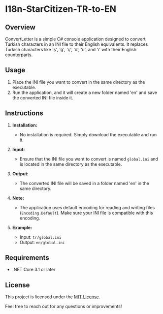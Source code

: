 # I18n-StarCitizen-TR-to-EN

## Overview

ConvertLetter is a simple C# console application designed to convert Turkish characters in an INI file to their English equivalents. It replaces Turkish characters like 'ş', 'ğ', 'ç', 'ö', 'ü', and 'ı' with their English counterparts.

## Usage

1. Place the INI file you want to convert in the same directory as the executable.
2. Run the application, and it will create a new folder named 'en' and save the converted INI file inside it.

## Instructions

1. **Installation:**
   - No installation is required. Simply download the executable and run it.

2. **Input:**
   - Ensure that the INI file you want to convert is named `global.ini` and is located in the same directory as the executable.

3. **Output:**
   - The converted INI file will be saved in a folder named 'en' in the same directory.

4. **Note:**
   - The application uses default encoding for reading and writing files (`Encoding.Default`). Make sure your INI file is compatible with this encoding.

5. **Example:**
   - Input: `tr/global.ini`
   - Output: `en/global.ini`

## Requirements

- .NET Core 3.1 or later

## License

This project is licensed under the [MIT License](LICENSE).

Feel free to reach out for any questions or improvements!
